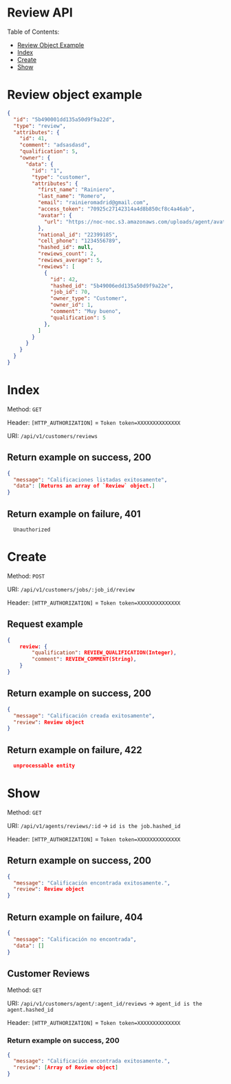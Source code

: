 # Review API

Table of Contents:

- [Review Object Example](#review-object-example)
- [Index](#index)
- [Create](#create)
- [Show](#show)


# Review object example

```json
{
  "id": "5b490001dd135a50d9f9a22d",
  "type": "review",
  "attributes": {
    "id": 41,
    "comment": "adsasdasd",
    "qualification": 5,
    "owner": {
      "data": {
        "id": "1",
        "type": "customer",
        "attributes": {
          "first_name": "Rainiero",
          "last_name": "Romero",
          "email": "rainieromadrid@gmail.com",
          "access_token": "70925c27142314a4d8b850cf8c4a46ab",
          "avatar": {
            "url": "https://noc-noc.s3.amazonaws.com/uploads/agent/avatar/1/apartment-blinds-cabinets-349749__1_.jpg"
          },
          "national_id": "22399185",
          "cell_phone": "1234556789",
          "hashed_id": null,
          "rewiews_count": 2,
          "rewiews_average": 5,
          "rewiews": [
            {
              "id": 42,
              "hashed_id": "5b49006edd135a50d9f9a22e",
              "job_id": 70,
              "owner_type": "Customer",
              "owner_id": 1,
              "comment": "Muy bueno",
              "qualification": 5
            },
          ]
        }
      }
    }
  }
}
```

# Index

Method: `GET`

Header: `[HTTP_AUTHORIZATION]` = `Token token=XXXXXXXXXXXXXX`

URI: `/api/v1/customers/reviews`

## Return example on success, 200

```json
{
  "message": "Calificaciones listadas exitosamente",
  "data": [Returns an array of `Review` object.]
}

```

## Return example on failure, 401

```
  Unauthorized

```

# Create

Method: `POST`

URI: `/api/v1/customers/jobs/:job_id/review`

Header: `[HTTP_AUTHORIZATION]` = `Token token=XXXXXXXXXXXXXX`

## Request example

```json
{
    review: { 
        "qualification": REVIEW_QUALIFICATION(Integer),
        "comment": REVIEW_COMMENT(String),
    }
}

```

## Return example on success, 200

```json
{
  "message": "Calificación creada exitosamente",
  "review": Review object
}

```

## Return example on failure, 422

```json
  unprocessable entity
```


# Show

Method: `GET`

URI: `/api/v1/agents/reviews/:id` -> `id is the job.hashed_id` 

Header: `[HTTP_AUTHORIZATION]` = `Token token=XXXXXXXXXXXXXX`

## Return example on success, 200

```json
{
  "message": "Calificación encontrada exitosamente.",
  "review": Review object
}

```

## Return example on failure, 404

```json
{
  "message": "Calificación no encontrada",
  "data": []
}
```

## Customer Reviews

Method: `GET`

URI: `/api/v1/customers/agent/:agent_id/reviews` -> `agent_id is the agent.hashed_id`

Header: `[HTTP_AUTHORIZATION]` = `Token token=XXXXXXXXXXXXXX`

### Return example on success, 200

```json
{
  "message": "Calificación encontrada exitosamente.",
  "review": [Array of Review object]
}

```